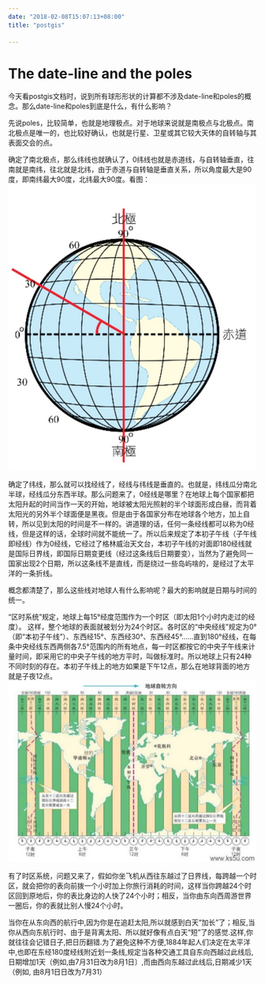 ```yaml
---
date: "2018-02-08T15:07:13+08:00"
title: "postgis"

---
```

# The date-line and the poles
今天看postgis文档时，说到所有球形形状的计算都不涉及date-line和poles的概念。那么date-line和poles到底是什么，有什么影响？

先说poles，比较简单，也就是地理极点。对于地球来说就是南极点与北极点。南北极点是唯一的，也比较好确认，也就是行星、卫星或其它较大天体的自转轴与其表面交会的点。

确定了南北极点，那么纬线也就确认了，0纬线也就是赤道线，与自转轴垂直，往南就是南纬，往北就是北纬，由于赤道与自转轴是垂直关系，所以角度最大是90度，即南纬最大90度，北纬最大90度。看图：
![](1.jpeg)

确定了纬线，那么就可以找经线了，经线与纬线是垂直的。也就是，纬线瓜分南北半球，经线瓜分东西半球。那么问题来了，0经线是哪里？在地球上每个国家都把太阳升起的时间当作一天的开始，地球被太阳光照射的半个球面形成白昼，而背着太阳光的另外半个球面便是黑夜。但是由于各国家分布在地球各个地方，加上自转，所以见到太阳的时间是不一样的。讲道理的话，任何一条经线都可以称为0经线，但是这样的话，全球时间就不能统一了。所以后来规定了本初子午线（子午线即经线）作为0经线，它经过了格林威治天文台，本初子午线的对面即180经线就是国际日界线，即国际日期变更线（经过这条线后日期要变），当然为了避免同一国家出现2个日期，所以这条线不是直线，而是绕过一些岛屿啥的，是经过了太平洋的一条折线。

概念都清楚了，那么这些线对地球人有什么影响呢？最大的影响就是日期与时间的统一。

“区时系统”规定，地球上每15°经度范围作为一个时区（即太阳1个小时内走过的经度）。 这样，整个地球的表面就被划分为24个时区。各时区的“中央经线”规定为0°（即“本初子午线”）、东西经15°、东西经30°、东西经45°……直到180°经线，在每条中央经线东西两侧各7.5°范围内的所有地点，每一时区都按它的中央子午线来计量时间，即采用它的中央子午线的地方平时，叫做标准时。所以地球上只有24种不同时刻的存在。本初子午线上的地方如果是下午12点，那么在地球背面的地方就是子夜12点。
![](2.jpeg)

有了时区系统，问题又来了，假如你坐飞机从西往东越过了日界线，每跨越一个时区，就会把你的表向前拨一个小时加上你旅行消耗的时间，这样当你跨越24个时区回到原地后，你的表比身边的人快了24个小时；相反，当你由东向西周游世界一圈后，你的表就比别人慢24个小时。

当你在从东向西的航行中,因为你是在追赶太阳,所以就感到白天“加长”了；相反,当你从西向东航行时、由于是背离太阳、所以就好像有点白天“短”了的感觉.这样,你就往往会记错日子,把日历翻错.为了避免这种不方便,1884年起人们决定在太平洋中,也即在东经180度经线附近划一条线,规定当各种交通工具自东向西越过此线后,日期增加1天（例如,由7月31日改为8月1日〕,而由西向东越过此线后,日期减少1天（例如, 由8月1日日改为7月31）